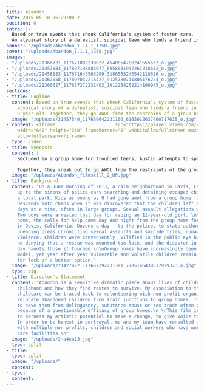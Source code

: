```yaml
---
title: Abandon
date: 2015-05-10 06:29:00 Z
position: 0
intro: |-
  Based on true events that shook California's system of foster care.
  An atypical story of a defeatist, suicidal teen who finds a friend in an oversexed 9 year old . Together, they go AWOL from the restrains of a group home facility.
banner: "/uploads/Abandon_1.14.1_1750.jpg"
cover: "/uploads/Abandon_1.1.1_1250.jpg"
images:
- "/uploads/21366721_117671082230022_4540054788241555532_o.jpg"
- "/uploads/21457883_117807198883077_6958031947261218632_o.jpg"
- "/uploads/21458183_117671645563299_3186568243542110626_o.jpg"
- "/uploads/21367058_117807032216427_9125780711806176224_o.jpg"
- "/uploads/21366627_117657272231403_1012254252214190945_o.jpg"
sections:
- title: Logline
  content: Based on true events that shook California's system of foster care. An
    atypical story of a defeatist, suicidal teen who finds a friend in an oversexed
    9 year old. Together, they go AWOL from the restrains of a group home facility.
  image: "/uploads/21457540_117659642231166_6165012637400717635_o.jpg"
- content: <iframe                      src="https://player.vimeo.com/video/249123981?color=fff&portrait=0"
    width="640" height="360" frameborder="0" webkitallowfullscreen mozallowfullscreen
    allowfullscreen></iframe>
  type: video
- title: Synopsis
  content: |
    Secluded in a group home for troubled teens, Austin attempts to splice his left wrist before he is pinned down by an employee. In the time of dire support, Austin meets a wisp of a girl - Faith.

    Together, they sneak out to go AWOL from the restraints of the group home. But, the world outside is cruel and much different from what they imagined. What emerges is a powerful study of the sensibility of at-risk kids confined in a broken system, ostracized by the society.
  image: "/uploads/Abandon_filmstill_2_HP.jpg"
- title: Background
  content: "On a June morning of 2013, a calm neighborhood in Davis, California woke
    up to the sirens of police cars searching and detaining escaped children from
    a local park. Kids as young as 9 had gone awol from a group home facility.\n\nDavis
    descends into chaos when it was discovered that the children left the campus for
    days at a time, often in large groups. Sexual assault allegations were unearthed.
    Two boys were arrested that day for raping an 11-year-old girl. \n\nFrom the group
    home, the calls for help came day and night from the group home for troubled children
    in Davis, California. Dozens a day – to the police, to state authorities, the
    unending pleas chronicling sexual assaults and suicide tries, runaways and random
    violence. Children were conveniently  vilified in the public eye but there was
    no denying that a rescue was mounted too late, and the disaster in Davis to this
    day haunts those it touched.\n\nGroup homes have increasingly been deemed a failed
    model, yet year after year vulnerable and volatile children remain housed in them
    for lack of a better option."
  image: "/uploads/21427422_117657392231391_7785146438517999373_o.jpg"
  type: big
- title: Director's Statement
  content: "Abandon is a sensitive dramatic piece about lives of children with scarred
    childhood and how they find routes to survive. My association to the cause of
    childcare can be traced back to volunteering with non profit organizations that
    relocate abandoned children from Train junctions to group homes. These efforts
    to save them from delinquency, substance abuse or sex trade often proved futile
    because of a questionable efficacy of group homes.\n \nThis film is an effort
    to harness my artistic potential to make a change, to give voice to the mute.
    In order to be honest in portrayal, me and my team have consulted and collaborated
    with multiple non profits, children and social workers who have worked in foster
    care facilities.\n"
  image: "/uploads/2-a4ea13.jpg"
  type: split
- title: 
  type: split
  image: "/uploads/"
  content: 
- type: 
  content: 
---
```


